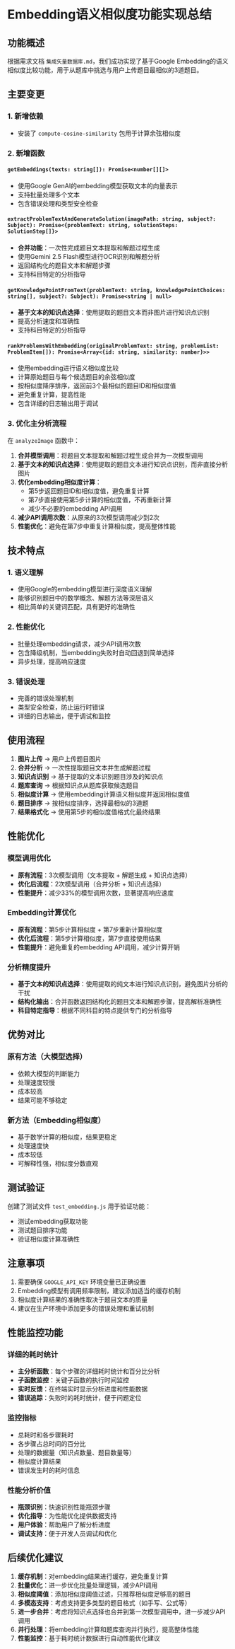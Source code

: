 # Embedding语义相似度功能实现总结

## 功能概述

根据需求文档 `集成矢量数据库.md`，我们成功实现了基于Google Embedding的语义相似度比较功能，用于从题库中挑选与用户上传题目最相似的3道题目。

## 主要变更

### 1. 新增依赖
- 安装了 `compute-cosine-similarity` 包用于计算余弦相似度

### 2. 新增函数

#### `getEmbeddings(texts: string[]): Promise<number[][]>`
- 使用Google GenAI的embedding模型获取文本的向量表示
- 支持批量处理多个文本
- 包含错误处理和类型安全检查

#### `extractProblemTextAndGenerateSolution(imagePath: string, subject?: Subject): Promise<{problemText: string, solutionSteps: SolutionStep[]}>`
- **合并功能**：一次性完成题目文本提取和解题过程生成
- 使用Gemini 2.5 Flash模型进行OCR识别和解题分析
- 返回结构化的题目文本和解题步骤
- 支持科目特定的分析指导

#### `getKnowledgePointFromText(problemText: string, knowledgePointChoices: string[], subject?: Subject): Promise<string | null>`
- **基于文本的知识点选择**：使用提取的题目文本而非图片进行知识点识别
- 提高分析速度和准确性
- 支持科目特定的分析指导

#### `rankProblemsWithEmbedding(originalProblemText: string, problemList: ProblemItem[]): Promise<Array<{id: string, similarity: number}>>`
- 使用embedding进行语义相似度比较
- 计算原始题目与每个候选题目的余弦相似度
- 按相似度降序排序，返回前3个最相似的题目ID和相似度值
- 避免重复计算，提高性能
- 包含详细的日志输出用于调试

### 3. 优化主分析流程

在 `analyzeImage` 函数中：
1. **合并模型调用**：将题目文本提取和解题过程生成合并为一次模型调用
2. **基于文本的知识点选择**：使用提取的题目文本进行知识点识别，而非直接分析图片
3. **优化embedding相似度计算**：
   - 第5步返回题目ID和相似度值，避免重复计算
   - 第7步直接使用第5步计算的相似度值，不再重新计算
   - 减少不必要的embedding API调用
4. **减少API调用次数**：从原来的3次模型调用减少到2次
5. **性能优化**：避免在第7步中重复计算相似度，提高整体性能

## 技术特点

### 1. 语义理解
- 使用Google的embedding模型进行深度语义理解
- 能够识别题目中的数学概念、解题方法等深层语义
- 相比简单的关键词匹配，具有更好的准确性

### 2. 性能优化
- 批量处理embedding请求，减少API调用次数
- 包含降级机制，当embedding失败时自动回退到简单选择
- 异步处理，提高响应速度

### 3. 错误处理
- 完善的错误处理机制
- 类型安全检查，防止运行时错误
- 详细的日志输出，便于调试和监控

## 使用流程

1. **图片上传** → 用户上传题目图片
2. **合并分析** → 一次性提取题目文本并生成解题过程
3. **知识点识别** → 基于提取的文本识别题目涉及的知识点
4. **题库查询** → 根据知识点从题库获取候选题目
5. **相似度计算** → 使用embedding计算语义相似度并返回相似度值
6. **题目排序** → 按相似度排序，选择最相似的3道题
7. **结果格式化** → 使用第5步的相似度值格式化最终结果

## 性能优化

### 模型调用优化
- **原有流程**：3次模型调用（文本提取 + 解题生成 + 知识点选择）
- **优化后流程**：2次模型调用（合并分析 + 知识点选择）
- **性能提升**：减少33%的模型调用次数，显著提高响应速度

### Embedding计算优化
- **原有流程**：第5步计算相似度 + 第7步重新计算相似度
- **优化后流程**：第5步计算相似度，第7步直接使用结果
- **性能提升**：避免重复的embedding API调用，减少计算开销

### 分析精度提升
- **基于文本的知识点选择**：使用提取的纯文本进行知识点识别，避免图片分析的干扰
- **结构化输出**：合并函数返回结构化的题目文本和解题步骤，提高解析准确性
- **科目特定指导**：根据不同科目的特点提供专门的分析指导

## 优势对比

### 原有方法（大模型选择）
- 依赖大模型的判断能力
- 处理速度较慢
- 成本较高
- 结果可能不够稳定

### 新方法（Embedding相似度）
- 基于数学计算的相似度，结果更稳定
- 处理速度快
- 成本较低
- 可解释性强，相似度分数直观

## 测试验证

创建了测试文件 `test_embedding.js` 用于验证功能：
- 测试embedding获取功能
- 测试题目排序功能
- 验证相似度计算准确性

## 注意事项

1. 需要确保 `GOOGLE_API_KEY` 环境变量已正确设置
2. Embedding模型有调用频率限制，建议添加适当的缓存机制
3. 相似度计算结果的准确性取决于题目文本的质量
4. 建议在生产环境中添加更多的错误处理和重试机制

## 性能监控功能

### 详细的耗时统计
- **主分析函数**：每个步骤的详细耗时统计和百分比分析
- **子函数监控**：关键子函数的执行时间监控
- **实时反馈**：在终端实时显示分析进度和性能数据
- **错误追踪**：失败时的耗时统计，便于问题定位

### 监控指标
- 总耗时和各步骤耗时
- 各步骤占总时间的百分比
- 处理的数据量（知识点数量、题目数量等）
- 相似度计算结果
- 错误发生时的耗时信息

### 性能分析价值
- **瓶颈识别**：快速识别性能瓶颈步骤
- **优化指导**：为性能优化提供数据支持
- **用户体验**：帮助用户了解分析进度
- **调试支持**：便于开发人员调试和优化

## 后续优化建议

1. **缓存机制**：对embedding结果进行缓存，避免重复计算
2. **批量优化**：进一步优化批量处理逻辑，减少API调用
3. **相似度阈值**：添加相似度阈值过滤，只推荐相似度足够高的题目
4. **多模态支持**：考虑支持更多类型的题目格式（如手写、公式等）
5. **进一步合并**：考虑将知识点选择也合并到第一次模型调用中，进一步减少API调用
6. **并行处理**：将embedding计算和题库查询并行执行，提高整体性能
7. **性能监控**：基于耗时统计数据进行自动性能优化建议 